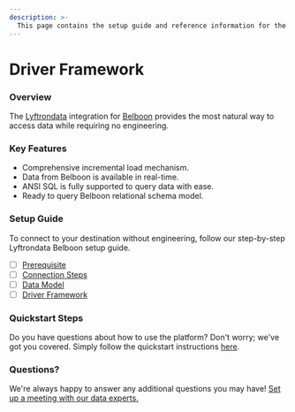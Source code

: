 ```yaml
---
description: >-
  This page contains the setup guide and reference information for the Belboon source connector.
---
```


# Driver Framework

### Overview

The [Lyftrondata](https://www.lyftrondata.com/) integration for [Belboon](None) provides the most natural way to access data while requiring no engineering.

### Key Features

* Comprehensive incremental load mechanism.
* Data from Belboon is available in real-time.&#x20;
* ANSI SQL is fully supported to query data with ease.
* Ready to query Belboon relational schema model.

### Setup Guide

To connect to your destination without engineering, follow our step-by-step Lyftrondata Belboon setup guide.

* [ ] [Prerequisite](../prerequisite.md)
* [ ] [Connection Steps](../connection-steps.md)
* [ ] [Data Model](../data-model/erd.md)
* [ ] [Driver Framework](../driver-framework/)

### Quickstart Steps

Do you have questions about how to use the platform? Don't worry; we've got you covered. Simply follow the quickstart instructions [here](../driver-framework/README.md).

### Questions? <a href="#questions" id="questions"></a>

We're always happy to answer any additional questions you may have! [Set up a meeting with our data experts.](https://www.lyftrondata.com/book-a-meeting/)


